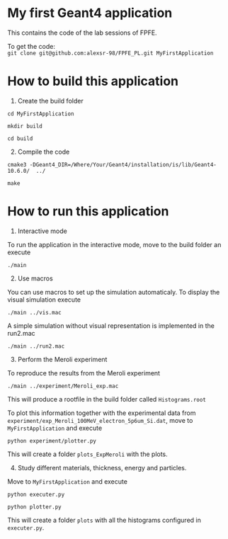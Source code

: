 # My first Geant4 application
This contains the code of the lab sessions of FPFE.

To get the code:  
`git clone git@github.com:alexsr-98/FPFE_PL.git MyFirstApplication`

# How to build this application

1. Create the build folder

`cd MyFirstApplication`

`mkdir build`

`cd build`

2. Compile the code

`cmake3 -DGeant4_DIR=/Where/Your/Geant4/installation/is/lib/Geant4-10.6.0/  ../`

`make`

# How to run this application

1. Interactive mode

To run the application in the interactive mode, move to the build folder an execute

`./main`

2. Use macros

You can use macros to set up the simulation automaticaly.
To display the visual simulation execute

`./main ../vis.mac`

A simple simulation without visual representation is implemented in the run2.mac

`./main ../run2.mac`

3. Perform the Meroli experiment

To reproduce the results from the Meroli experiment 

`./main ../experiment/Meroli_exp.mac`

This will produce a rootfile in the build folder called `Histograms.root`

To plot this information together with the experimental data from `experiment/exp_Meroli_100MeV_electron_5p6um_Si.dat`, move to `MyFirstApplication` and execute

`python experiment/plotter.py`

This will create a folder `plots_ExpMeroli` with the plots.

4. Study different materials, thickness, energy and particles.

Move to `MyFirstApplication` and execute

`python executer.py`

`python plotter.py`

This will create a folder `plots` with all the histograms configured in `executer.py`.
